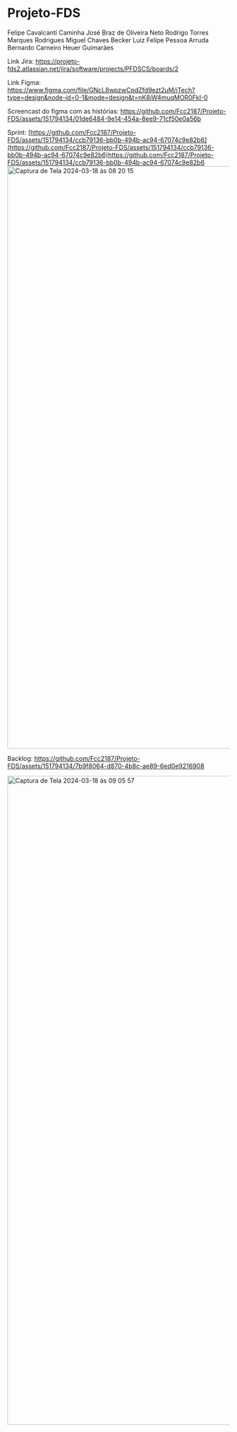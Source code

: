 # Projeto-FDS
Felipe Cavalcanti Caminha
José Braz de Oliveira Neto
Rodrigo Torres Marques Rodrigues
Miguel Chaves Becker
Luiz Felipe Pessoa Arruda
Bernardo Carneiro Heuer Guimarães

Link Jira: https://projeto-fds2.atlassian.net/jira/software/projects/PFDSCS/boards/2

Link Figma: https://www.figma.com/file/GNcL8wpzwCpdZfd9ezt2uM/iTech?type=design&node-id=0-1&mode=design&t=nK8iW4muqMOR0FkI-0

Screencast do figma com as histórias:
https://github.com/Fcc2187/Projeto-FDS/assets/151794134/01de6484-9e14-454a-8ee9-71cf50e0a56b

Sprint:
[https://github.com/Fcc2187/Projeto-FDS/assets/151794134/ccb79136-bb0b-494b-ac94-67074c9e82b6](https://github.com/Fcc2187/Projeto-FDS/assets/151794134/ccb79136-bb0b-494b-ac94-67074c9e82b6)https://github.com/Fcc2187/Projeto-FDS/assets/151794134/ccb79136-bb0b-494b-ac94-67074c9e82b6
<img width="1319" alt="Captura de Tela 2024-03-18 às 08 20 15" src="https://github.com/Fcc2187/Projeto-FDS/assets/151794134/e7ba14a8-0e5a-4471-9733-8d1c7da70efd">



Backlog:
https://github.com/Fcc2187/Projeto-FDS/assets/151794134/7b9f8064-d870-4b8c-ae89-6ed0e9216908

<img width="1470" alt="Captura de Tela 2024-03-18 às 09 05 57" src="https://github.com/Fcc2187/Projeto-FDS/assets/151794134/eaf3668f-cf2d-4607-81b7-b3faf23535eb">


